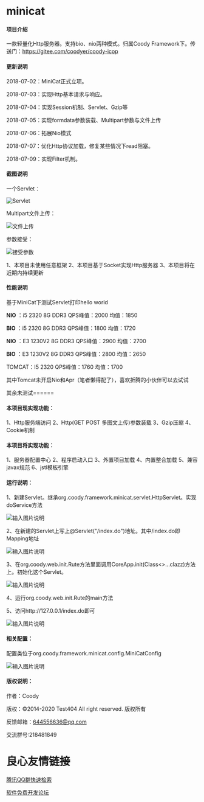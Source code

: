 # minicat

#### 项目介绍
一款轻量化Http服务器。支持bio、nio两种模式。归属Coody Framework下。传送门：https://gitee.com/coodyer/coody-icop

#### 更新说明

2018-07-02：MiniCat正式立项。

2018-07-03：实现Http基本请求与响应。

2018-07-04：实现Session机制、Servlet、Gzip等

2018-07-05：实现formdata参数装载、Multipart参数与文件上传

2018-07-06：拓展Nio模式

2018-07-07：优化Http协议加载，修复某些情况下read阻塞。

2018-07-09：实现Filter机制。


#### 截图说明
一个Servlet：

![Servlet](https://images.gitee.com/uploads/images/2018/0710/141520_a311875f_1200611.png "015123_deeae509_1200611.png")

Multipart文件上传：

![文件上传](https://images.gitee.com/uploads/images/2018/0710/141309_dba8ecaf_1200611.png "文件上传.png")

参数接受：

![接受参数](https://images.gitee.com/uploads/images/2018/0710/141354_3b1034be_1200611.png "接受参数.png")

1、本项目未使用任意框架
2、本项目基于Socket实现Http服务器
3、本项目将在近期内持续更新

#### 性能说明

基于MiniCat下测试Servlet打印hello world

 **NIO** ：i5 2320  8G DDR3  QPS峰值：2000 均值：1850

 **BIO** ：i5 2320  8G DDR3  QPS峰值：1800 均值：1720

 **NIO** ：E3 1230V2  8G DDR3  QPS峰值：2900 均值：2700

 **BIO** ：E3 1230V2  8G DDR3  QPS峰值：2800 均值：2650

TOMCAT：I5 2320  QPS峰值：1760 均值：1700

其中Tomcat未开启Nio和Apr（笔者懒得配了），喜欢折腾的小伙伴可以去试试

其余未测试======

#### 本项目现实现功能：
1、Http服务端访问
2、Http(GET POST 多图文上传)参数装载
3、Gzip压缩
4、Cookie机制

#### 本项目将实现功能：
1、服务器配置中心
2、程序启动入口
3、外置项目加载
4、内置整合加载
5、兼容javax规范
6、jstl模板引擎


#### 运行说明：

1、新建Servlet。继承org.coody.framework.minicat.servlet.HttpServlet。实现doService方法

![输入图片说明](https://gitee.com/uploads/images/2018/0704/114513_2aba897b_1200611.png "1.png")

2、在新建的Servlet上写上@Servlet("/index.do")地址。其中/index.do即Mapping地址

![输入图片说明](https://gitee.com/uploads/images/2018/0704/114538_d094d7b7_1200611.png "2.png")

3、在org.coody.web.init.Rute方法里面调用CoreApp.init(Class<>...clazz)方法上。初始化这个Servlet。

![输入图片说明](https://gitee.com/uploads/images/2018/0704/114608_164d1c53_1200611.png "3.png")

4、运行org.coody.web.init.Rute的main方法

5、访问http://127.0.0.1/index.do即可

![输入图片说明](https://gitee.com/uploads/images/2018/0704/015123_deeae509_1200611.png "Servlet.png")

#### 相关配置：

配置类位于org.coody.framework.minicat.config.MiniCatConfig

![输入图片说明](https://gitee.com/uploads/images/2018/0704/114731_0bb54635_1200611.png "6.png")
#### 版权说明：

作者：Coody

版权：©2014-2020 Test404 All right reserved. 版权所有

反馈邮箱：644556636@qq.com

交流群号:218481849

 # 良心友情链接

[腾讯QQ群快速检索](http://u.720life.cn/s/8cf73f7c)

[软件免费开发论坛](http://u.720life.cn/s/bbb01dc0)